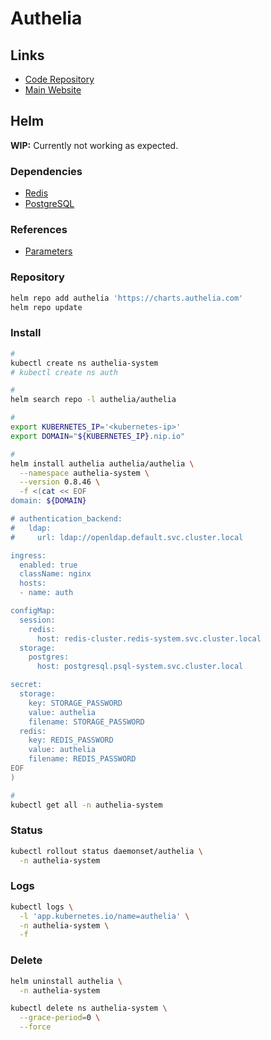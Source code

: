 # Authelia

## Links

- [Code Repository](https://github.com/authelia/authelia)
- [Main Website](https://authelia.com/)

## Helm

**WIP:** Currently not working as expected.

### Dependencies

- [Redis](/redis/redis-cluster.md#helm)
- [PostgreSQL](/postgresql/postgresql-server.md#helm)

### References

- [Parameters](https://github.com/authelia/chartrepo/tree/master/charts/authelia#parameters)

### Repository

```sh
helm repo add authelia 'https://charts.authelia.com'
helm repo update
```

### Install

```sh
#
kubectl create ns authelia-system
# kubectl create ns auth

#
helm search repo -l authelia/authelia

#
export KUBERNETES_IP='<kubernetes-ip>'
export DOMAIN="${KUBERNETES_IP}.nip.io"

#
helm install authelia authelia/authelia \
  --namespace authelia-system \
  --version 0.8.46 \
  -f <(cat << EOF
domain: ${DOMAIN}

# authentication_backend:
#   ldap:
#     url: ldap://openldap.default.svc.cluster.local

ingress:
  enabled: true
  className: nginx
  hosts:
  - name: auth

configMap:
  session:
    redis:
      host: redis-cluster.redis-system.svc.cluster.local
  storage:
    postgres:
      host: postgresql.psql-system.svc.cluster.local

secret:
  storage:
    key: STORAGE_PASSWORD
    value: authelia
    filename: STORAGE_PASSWORD
  redis:
    key: REDIS_PASSWORD
    value: authelia
    filename: REDIS_PASSWORD
EOF
)

#
kubectl get all -n authelia-system
```

### Status

```sh
kubectl rollout status daemonset/authelia \
  -n authelia-system
```

### Logs

```sh
kubectl logs \
  -l 'app.kubernetes.io/name=authelia' \
  -n authelia-system \
  -f
```

### Delete

```sh
helm uninstall authelia \
  -n authelia-system

kubectl delete ns authelia-system \
  --grace-period=0 \
  --force
```
